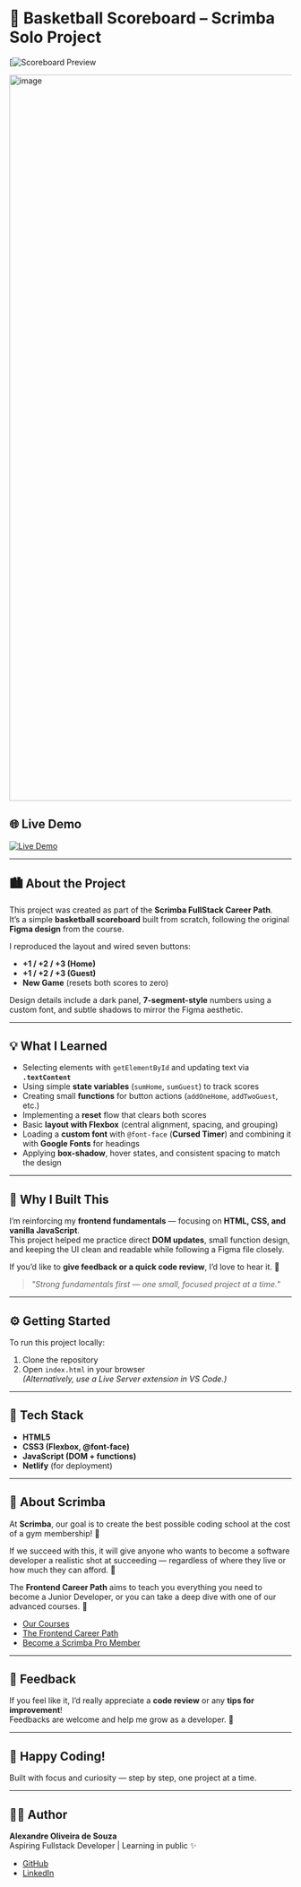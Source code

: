 # 🏀 Basketball Scoreboard – Scrimba Solo Project

[![Scoreboard Preview](https://github.com/alex-atip/basketball-scoreboard/issues/1#issue-3578381453)

[<img width="1930" height="1296" alt="image" src="https://github.com/user-attachments/assets/5ba6dfb1-149a-478c-9201-5d084b1fca09" />](https://github.com/alex-atip/basketball-scoreboard/issues/1#issue-3578381453)


## 🌐 Live Demo

[![Live Demo](https://img.shields.io/badge/Live%20Demo-Netlify-blue?style=for-the-badge)](https://basketball-scoreboard-pure.netlify.app)

---

## 🏙️ About the Project

This project was created as part of the **Scrimba FullStack Career Path**.  
It’s a simple **basketball scoreboard** built from scratch, following the original **Figma design** from the course.

I reproduced the layout and wired seven buttons:
- **+1 / +2 / +3 (Home)**
- **+1 / +2 / +3 (Guest)**
- **New Game** (resets both scores to zero)

Design details include a dark panel, **7-segment-style** numbers using a custom font, and subtle shadows to mirror the Figma aesthetic.

---

## 💡 What I Learned

* Selecting elements with `getElementById` and updating text via **`.textContent`**
* Using simple **state variables** (`sumHome`, `sumGuest`) to track scores
* Creating small **functions** for button actions (`addOneHome`, `addTwoGuest`, etc.)
* Implementing a **reset** flow that clears both scores
* Basic **layout with Flexbox** (central alignment, spacing, and grouping)
* Loading a **custom font** with `@font-face` (**Cursed Timer**) and combining it with **Google Fonts** for headings
* Applying **box-shadow**, hover states, and consistent spacing to match the design

---

## 🧠 Why I Built This

I’m reinforcing my **frontend fundamentals** — focusing on **HTML, CSS, and vanilla JavaScript**.  
This project helped me practice direct **DOM updates**, small function design, and keeping the UI clean and readable while following a Figma file closely.

If you’d like to **give feedback or a quick code review**, I’d love to hear it. 🙌

> *"Strong fundamentals first — one small, focused project at a time."*

---

## ⚙️ Getting Started

To run this project locally:

1. Clone the repository  
2. Open `index.html` in your browser  
   *(Alternatively, use a Live Server extension in VS Code.)*

---

## 🧩 Tech Stack

* **HTML5**
* **CSS3 (Flexbox, @font-face)**
* **JavaScript (DOM + functions)**
* **Netlify** (for deployment)

---

## 🏫 About Scrimba

At **Scrimba**, our goal is to create the best possible coding school at the cost of a gym membership! 💜

If we succeed with this, it will give anyone who wants to become a software developer a realistic shot at succeeding — regardless of where they live or how much they can afford. 🎉

The **Frontend Career Path** aims to teach you everything you need to become a Junior Developer, or you can take a deep dive with one of our advanced courses. 🚀

* [Our Courses](https://scrimba.com/courses)
* [The Frontend Career Path](https://scrimba.com/fullstack-path-c0fullstack)
* [Become a Scrimba Pro Member](https://scrimba.com/pricing)

---

## 💬 Feedback

If you feel like it, I’d really appreciate a **code review** or any **tips for improvement**!  
Feedbacks are welcome and help me grow as a developer. 🌱

---

## 💜 Happy Coding!

Built with focus and curiosity — step by step, one project at a time.

---

## 🧑‍💻 Author

**Alexandre Oliveira de Souza**  
Aspiring Fullstack Developer | Learning in public ✨

* [GitHub](https://github.com/alex-atip)
* [LinkedIn](https://www.linkedin.com/in/alexandre-yukon/)
